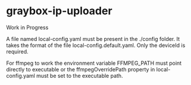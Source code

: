 # graybox-ip-uploader

Work in Progress

A file named local-config.yaml must be present in the ./config folder. It takes the format of the file local-config.default.yaml. Only the deviceId is required. 

For ffmpeg to work the environment variable FFMPEG_PATH must point directly to executable or the ffmpegOverridePath property in local-config.yaml must be set to the executable path.

 